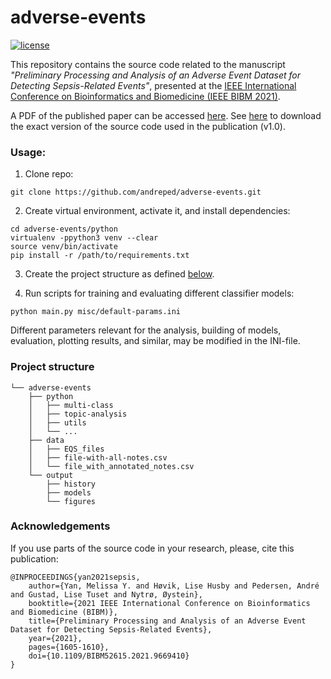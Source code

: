 # adverse-events

[![license](https://img.shields.io/github/license/DAVFoundation/captain-n3m0.svg?style=flat-square)](https://github.com/DAVFoundation/captain-n3m0/blob/master/LICENSE)

This repository contains the source code related to the manuscript _"Preliminary Processing and Analysis of an Adverse Event Dataset for Detecting Sepsis-Related Events"_, presented at the [IEEE International Conference on Bioinformatics and Biomedicine (IEEE BIBM 2021)](http://ieeebibm.org/BIBM2021/).

A PDF of the published paper can be accessed [here](https://ntnuopen.ntnu.no/ntnu-xmlui/bitstream/handle/11250/2979827/B579_9996.pdf?sequence=2&isAllowed=y). See [here](https://github.com/andreped/adverse-events/releases/tag/v1.0) to download the exact version of the source code used in the publication (v1.0).

### Usage:

1) Clone repo:
```
git clone https://github.com/andreped/adverse-events.git
```

2) Create virtual environment, activate it, and install dependencies:
```
cd adverse-events/python
virtualenv -ppython3 venv --clear
source venv/bin/activate
pip install -r /path/to/requirements.txt
```

3) Create the project structure as defined [below](https://github.com/andreped/adverse-events#project-structure).

4) Run scripts for training and evaluating different classifier models:
```
python main.py misc/default-params.ini
```
Different parameters relevant for the analysis, building of models, evaluation, plotting results, and similar, may be modified in the INI-file.

### Project structure

    └── adverse-events
        ├── python
        │   ├── multi-class
        │   ├── topic-analysis
        │   ├── utils
        │   └── ...
        ├── data
        │   ├── EQS_files
        │   ├── file-with-all-notes.csv
        │   └── file_with_annotated_notes.csv
        └── output
            ├── history
            ├── models
            └── figures

### Acknowledgements

If you use parts of the source code in your research, please, cite this publication:

```
@INPROCEEDINGS{yan2021sepsis,
    author={Yan, Melissa Y. and Høvik, Lise Husby and Pedersen, André and Gustad, Lise Tuset and Nytrø, Øystein},
    booktitle={2021 IEEE International Conference on Bioinformatics and Biomedicine (BIBM)},
    title={Preliminary Processing and Analysis of an Adverse Event Dataset for Detecting Sepsis-Related Events},
    year={2021},
    pages={1605-1610},
    doi={10.1109/BIBM52615.2021.9669410}
}
```
